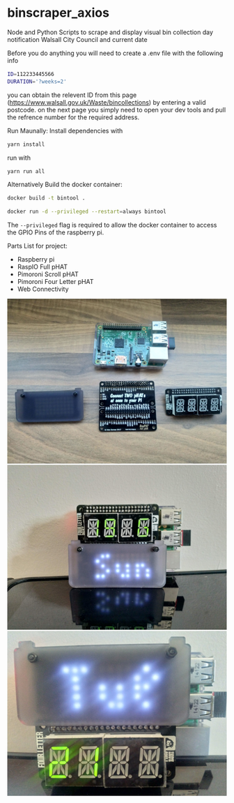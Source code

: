 # binscraper_axios
Node and Python Scripts to scrape and display visual bin collection day notification Walsall City Council and current date

Before you do anything you will need to create a .env file with the following info

```bash
ID=112233445566 
DURATION='?weeks=2'
```
you can obtain the relevent ID from this page (https://www.walsall.gov.uk/Waste/bincollections) by entering a valid postcode.
on the next page you simply need to open your dev tools and pull the refrence number for the required address.


Run Maunally:
Install dependencies with 

```bash
yarn install
```
run with 
```bash
yarn run all
```

Alternatively Build the docker container:
```bash
docker build -t bintool .
```
```bash
docker run -d --privileged --restart=always bintool
```

The ```--privileged``` flag is required to allow the docker container to access the GPIO Pins of the raspberry pi.


Parts List for project:

- Raspberry pi
- RaspIO Full pHAT
- Pimoroni Scroll pHAT
- Pimoroni Four Letter pHAT
- Web Connectivity

![Parts Used](/readme/parts.jpg)
![projectExample1](/readme/proj1.jpg)
![projectExample2](/readme/proj2.jpg)


